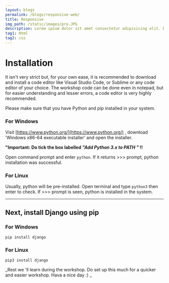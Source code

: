 ```yaml
---
layout: blogs
permalink: /blogs/responsive-web/
title: Responsive
img_path: /static/images/pro.JPG
description: Lorem ipsum dolor sit amet consectetur adipisicing elit. Dolorum libero veniam accusamus deleniti, assumenda cumque?
tag1: Html
tag2: css
---
```



# Installation

It isn't very strict but, for your own ease, it is recommended to download and install a code editor like Visual Studio Code, or Sublime or any code editor of your choice. The workshop code can be done even in notepad, but for easier understanding and lesser errors, a code editor is very highly recommended. 

Please make sure that you have Python and pip installed in your system.

### For Windows

Visit [https://www.python.org/](https://www.python.org/) , download 'Windows x86-64 executable installer' and open the installer.

**"Important: Do tick the box labelled _"Add Python 3.x to PATH "_ !!**

Open command prompt and enter `python`. If it returns >>> prompt, python installation was successful.

### For Linux

Usually, python will be pre-installed. Open terminal and type `python3` then enter to check. If >>> prompt is seen, python is installed in the system.

----------------------------------------------------------
## Next, install Django using pip

### For Windows

`pip install django`

### For Linux

`pip3 install django`

_Rest we 'll learn during the workshop. Do set up this much for a quicker and easier workshop. Hava a nice day :) _
